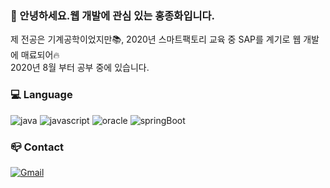 ### 👋 안녕하세요.웹 개발에 관심 있는 홍종화입니다.
제 전공은 기계공학이었지만📚, 2020년 스마트팩토리 교육 중 SAP를 계기로 웹 개발에 매료되어🔥<br>
2020년 8월 부터 공부 중에 있습니다.
### 💻 Language
![java](https://img.shields.io/badge/java-orange?logo=java&logoColor=white) ![javascript](https://img.shields.io/badge/javascript-yellow?logo=javascript&logoColor=white)  ![oracle](https://img.shields.io/badge/oracle-red?logo=oracle&logoColor=white)  ![springBoot](https://img.shields.io/badge/spring&springBoot-green?logo=spring&logoColor=white)
### 📪 Contact
[![Gmail](https://img.shields.io/badge/Gmail-red?logo=gmail&logoColor=white&link=mailto:zzzonghwa@gmail.com)](mailto:zzzonghwa@gmail.com)

